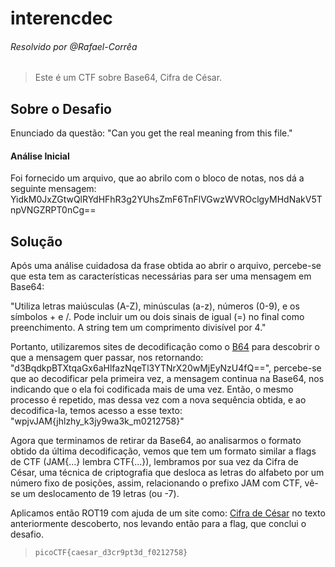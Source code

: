 # interencdec
###### Resolvido por @Rafael-Corrêa
> Este é um CTF sobre Base64, Cifra de César.

## Sobre o Desafio
Enunciado da questão: "Can you get the real meaning from this file."

#### Análise Inicial
Foi fornecido um arquivo, que ao abrilo com o bloco de notas, nos dá a seguinte mensagem:
YidkM0JxZGtwQlRYdHFhR3g2YUhsZmF6TnFlVGwzWVROclgyMHdNakV5TnpVNGZRPT0nCg==

## Solução
Após uma análise cuidadosa da frase obtida ao abrir o arquivo, percebe-se que esta tem as características necessárias para ser uma mensagem em Base64: 

"Utiliza letras maiúsculas (A-Z), minúsculas (a-z), números (0-9), e os símbolos + e /.
Pode incluir um ou dois sinais de igual (=) no final como preenchimento.
A string tem um comprimento divisível por 4."

Portanto, utilizaremos sites de decodificação como o [B64](https://www.base64decode.org/) para descobrir o que a mensagem quer passar, nos retornando: "d3BqdkpBTXtqaGx6aHlfazNqeTl3YTNrX20wMjEyNzU4fQ==", percebe-se que ao decodificar pela primeira vez, a mensagem continua na Base64, nos indicando que o ela foi codificada mais de uma vez.
Então, o mesmo processo é repetido, mas dessa vez com a nova sequência obtida, e ao decodifica-la, temos acesso a esse texto: "wpjvJAM{jhlzhy_k3jy9wa3k_m0212758}"

Agora que terminamos de retirar da Base64, ao analisarmos o formato obtido da última decodificação, vemos que tem um formato similar a flags de CTF (JAM{...} lembra CTF{...}), lembramos por sua vez da Cifra de César, uma técnica de criptografia que desloca as letras do alfabeto por um número fixo de posições, assim, relacionando o prefixo JAM com CTF, vê-se um deslocamento de 19 letras (ou -7).

Aplicamos então ROT19 com ajuda de um site como: [Cifra de César](https://site112.com/cifra-de-cesar-codificar-descodificar) no texto anteriormente descoberto, nos levando então para a flag, que conclui o desafio.
>`picoCTF{caesar_d3cr9pt3d_f0212758}`

